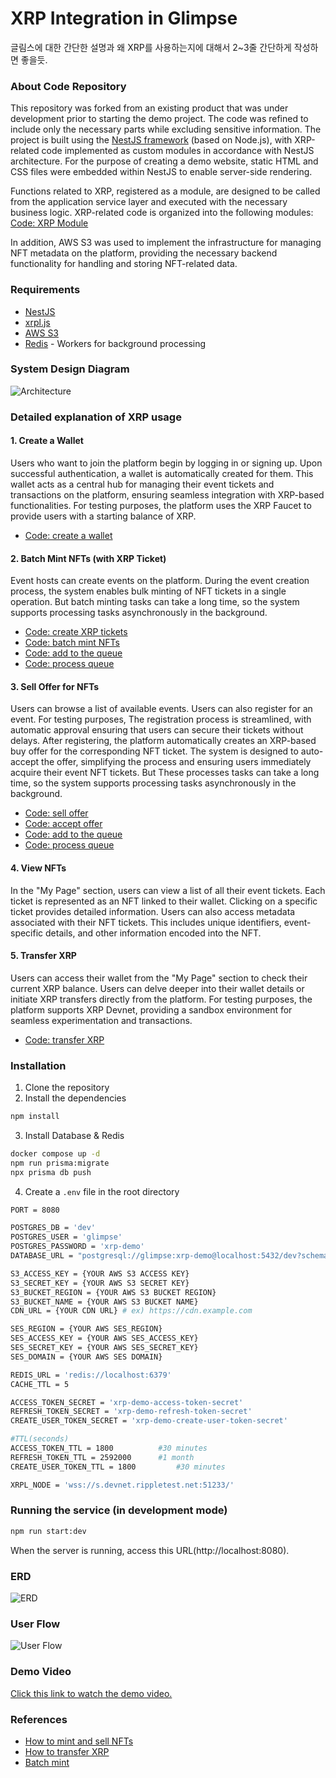# XRP Integration in Glimpse

글림스에 대한 간단한 설명과 왜 XRP를 사용하는지에 대해서 2~3줄 간단하게 작성하면 좋을듯.

### About Code Repository
This repository was forked from an existing product that was under development prior to starting the demo project.
The code was refined to include only the necessary parts while excluding sensitive information.
The project is built using the [NestJS framework](https://docs.nestjs.com/) (based on Node.js), with XRP-related code implemented as custom modules in accordance with NestJS architecture.
For the purpose of creating a demo website, static HTML and CSS files were embedded within NestJS to enable server-side rendering.

Functions related to XRP, registered as a module, are designed to be called from the application service layer and executed with the necessary business logic.
XRP-related code is organized into the following modules: [Code: XRP Module](https://github.com/onedegreelabs/XRP-demo/tree/55810a87e379b3944ff3ff10b11cb2fb3c31e825/src/config/crypto/xrpl/services)

In addition, AWS S3 was used to implement the infrastructure for managing NFT metadata on the platform, providing the necessary backend functionality for handling and storing NFT-related data.

### Requirements
- [NestJS](https://docs.nestjs.com/)
- [xrpl.js](https://xrpl.org/docs/tutorials/javascript)
- [AWS S3](https://aws.amazon.com/pm/serv-s3/?gclid=CjwKCAiAxqC6BhBcEiwAlXp45zml2xVzVBspWLX18I1u7JInzl4Bp5WuSQAqA3tN0Ndz96vy3UoSYhoCzGgQAvD_BwE&trk=024bf255-8753-410e-9b2f-8015932510e8&sc_channel=ps&ef_id=CjwKCAiAxqC6BhBcEiwAlXp45zml2xVzVBspWLX18I1u7JInzl4Bp5WuSQAqA3tN0Ndz96vy3UoSYhoCzGgQAvD_BwE:G:s&s_kwcid=AL!4422!3!588924203916!e!!g!!aws%20s3!16390143117!134236388536)
- [Redis](https://redis.io/docs/latest/) - Workers for background processing

### System Design Diagram
![Architecture](https://cdn.glimpse.rsvp/users/avatars/ea97962a-b639-4583-8a4e-1d1a40f3c865.png)

### Detailed explanation of XRP usage
#### 1. Create a Wallet
Users who want to join the platform begin by logging in or signing up.
Upon successful authentication, a wallet is automatically created for them.
This wallet acts as a central hub for managing their event tickets and transactions on the platform, ensuring seamless integration with XRP-based functionalities.
For testing purposes, the platform uses the XRP Faucet to provide users with a starting balance of XRP.
- [Code: create a wallet](https://github.com/onedegreelabs/XRP-demo/blob/55810a87e379b3944ff3ff10b11cb2fb3c31e825/src/config/crypto/xrpl/services/xrpl-wallet.service.ts#L44)

#### 2. Batch Mint NFTs (with XRP Ticket)
Event hosts can create events on the platform.
During the event creation process, the system enables bulk minting of NFT tickets in a single operation.
But batch minting tasks can take a long time, so the system supports processing tasks asynchronously in the background.
- [Code: create XRP tickets](https://github.com/onedegreelabs/XRP-demo/blob/55810a87e379b3944ff3ff10b11cb2fb3c31e825/src/config/crypto/xrpl/services/xrpl-ticket.service.ts#L47)
- [Code: batch mint NFTs](https://github.com/onedegreelabs/XRP-demo/blob/55810a87e379b3944ff3ff10b11cb2fb3c31e825/src/config/crypto/xrpl/services/xrpl-nft.service.ts#L53)
- [Code: add to the queue](https://github.com/onedegreelabs/XRP-demo/blob/55810a87e379b3944ff3ff10b11cb2fb3c31e825/src/modules/event/application/services/event-ticket-nft.service.ts#L34)
- [Code: process queue](https://github.com/onedegreelabs/XRP-demo/blob/55810a87e379b3944ff3ff10b11cb2fb3c31e825/src/modules/event/infrastructure/processors/mint-event-ticket-nft.processor.ts#L29)

#### 3. Sell Offer for NFTs
Users can browse a list of available events.
Users can also register for an event.
For testing purposes, The registration process is streamlined, with automatic approval ensuring that users can secure their tickets without delays.
After registering, the platform automatically creates an XRP-based buy offer for the corresponding NFT ticket.
The system is designed to auto-accept the offer, simplifying the process and ensuring users immediately acquire their event NFT tickets.
But These processes tasks can take a long time, so the system supports processing tasks asynchronously in the background.
- [Code: sell offer](https://github.com/onedegreelabs/XRP-demo/blob/55810a87e379b3944ff3ff10b11cb2fb3c31e825/src/config/crypto/xrpl/services/xrpl-nft.service.ts#L206)
- [Code: accept offer](https://github.com/onedegreelabs/XRP-demo/blob/55810a87e379b3944ff3ff10b11cb2fb3c31e825/src/config/crypto/xrpl/services/xrpl-nft.service.ts#L239)
- [Code: add to the queue](https://github.com/onedegreelabs/XRP-demo/blob/55810a87e379b3944ff3ff10b11cb2fb3c31e825/src/modules/event/application/features/event-rsvp.feature.ts#L118)
- [Code: process queue](https://github.com/onedegreelabs/XRP-demo/blob/55810a87e379b3944ff3ff10b11cb2fb3c31e825/src/modules/event/infrastructure/processors/nft-sell-offer.processor.ts#L23)

#### 4. View NFTs
In the "My Page" section, users can view a list of all their event tickets.
Each ticket is represented as an NFT linked to their wallet.
Clicking on a specific ticket provides detailed information.
Users can also access metadata associated with their NFT tickets.
This includes unique identifiers, event-specific details, and other information encoded into the NFT.

#### 5. Transfer XRP
Users can access their wallet from the "My Page" section to check their current XRP balance.
Users can delve deeper into their wallet details or initiate XRP transfers directly from the platform.
For testing purposes, the platform supports XRP Devnet, providing a sandbox environment for seamless experimentation and transactions.
- [Code: transfer XRP](https://github.com/onedegreelabs/XRP-demo/blob/55810a87e379b3944ff3ff10b11cb2fb3c31e825/src/config/crypto/xrpl/services/xrpl-wallet.service.ts#L60)


### Installation
1. Clone the repository
2. Install the dependencies
```bash
npm install
```
3. Install Database & Redis
```bash
docker compose up -d
npm run prisma:migrate
npx prisma db push
```
4. Create a `.env` file in the root directory
```bash
PORT = 8080

POSTGRES_DB = 'dev'
POSTGRES_USER = 'glimpse'
POSTGRES_PASSWORD = 'xrp-demo'
DATABASE_URL = "postgresql://glimpse:xrp-demo@localhost:5432/dev?schema=public"

S3_ACCESS_KEY = {YOUR AWS S3 ACCESS KEY}
S3_SECRET_KEY = {YOUR AWS S3 SECRET KEY}
S3_BUCKET_REGION = {YOUR AWS S3 BUCKET REGION}
S3_BUCKET_NAME = {YOUR AWS S3 BUCKET NAME}
CDN_URL = {YOUR CDN URL} # ex) https://cdn.example.com

SES_REGION = {YOUR AWS SES_REGION}
SES_ACCESS_KEY = {YOUR AWS SES_ACCESS_KEY}
SES_SECRET_KEY = {YOUR AWS SES_SECRET_KEY}
SES_DOMAIN = {YOUR AWS SES DOMAIN}

REDIS_URL = 'redis://localhost:6379'
CACHE_TTL = 5

ACCESS_TOKEN_SECRET = 'xrp-demo-access-token-secret'
REFRESH_TOKEN_SECRET = 'xrp-demo-refresh-token-secret'
CREATE_USER_TOKEN_SECRET = 'xrp-demo-create-user-token-secret'

#TTL(seconds)
ACCESS_TOKEN_TTL = 1800          #30 minutes
REFRESH_TOKEN_TTL = 2592000      #1 month
CREATE_USER_TOKEN_TTL = 1800         #30 minutes

XRPL_NODE = 'wss://s.devnet.rippletest.net:51233/'
```

### Running the service (in development mode)
```bash
npm run start:dev
```
When the server is running, access this URL(http://localhost:8080).

### ERD
![ERD](https://cdn.glimpse.rsvp/users/avatars/83db899a-0a18-4352-a15e-461846b00790.png)

### User Flow
![User Flow](https://cdn.glimpse.rsvp/users/avatars/a6b83d67-6fbc-4f8c-96e8-237598d0a188.png)

### Demo Video
[Click this link to watch the demo video.](https://www.loom.com/share/8523233d5d1e4a078f04ca44422714b2?sid=80cee80d-e2c2-45f5-8a9c-6bb101579c49)

### References
- [How to mint and sell NFTs](https://xrpl.org/docs/tutorials/javascript/nfts)
- [How to transfer XRP](https://xrpl.org/docs/tutorials/javascript/nfts/transfer-nfts)
- [Batch mint](https://xrpl.org/docs/tutorials/javascript/nfts/batch-mint-nfts)
